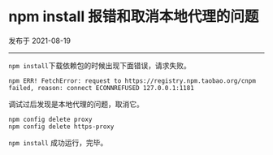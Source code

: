 #  npm install 报错和取消本地代理的问题

发布于 2021-08-19 
  
---




`npm install`下载依赖包的时候出现下面错误，请求失败。

```shell
npm ERR! FetchError: request to https://registry.npm.taobao.org/cnpm failed, reason: connect ECONNREFUSED 127.0.0.1:1181
```

调试过后发现是本地代理的问题，取消它。

```shell
npm config delete proxy
npm config delete https-proxy
```

`npm install` 成功运行，完毕。